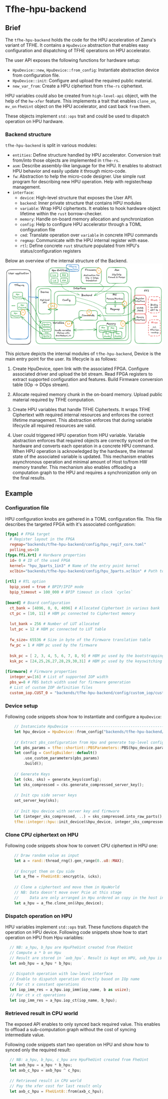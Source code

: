 # Tfhe-hpu-backend

## Brief
The `tfhe-hpu-backend` holds the code for the HPU acceleration of Zama's variant of TFHE.
It contains a `HpuDevice` abstraction that enables easy configuration and dispatching of TFHE operations on HPU accelerator.

The user API exposes the following functions for hardware setup:
- `HpuDevice::new`, `HpuDevice::from_config`: Instantiate abstraction device from configuration file. 
- `HpuDevice::init`: Configure and upload the required public material.
- `new_var_from`: Create a HPU ciphertext from `tfhe-rs` ciphertext.

HPU variables could also be created from `high-level-api` object, with the help of the `hw-xfer` feature.
This implements a trait that enables `clone_on`, `mv_on` `FheUint` object on the HPU accelerator, and cast back `from` them.

These objects implement `std::ops` trait and could be used to dispatch operation on HPU hardware.

### Backend structure
`tfhe-hpu-backend` is split in various modules:
- `entities`: Define structure handled by HPU accelerator. Conversion trait from/into those objects are implemented in `tfhe-rs`.
- `asm`: Describe assembly-like language for the HPU. It enables to abstract HPU behavior and easily update it through micro-code.
- `fw`: Abstraction to help the micro-code designer. Use simple rust program for describing new HPU operation. Help with register/heap management.
- `interface`:
  + `device`: High-level structure that exposes the User API.
  + `backend`: Inner private structure that contains HPU modules
  + `variable`: Wrap HPU ciphertexts. It enables to hook hardware object lifetime within the `rust` borrow-checker. 
  + `memory`: Handle on-board memory allocation and synchronization
  + `config`: Help to configure HPU accelerator through a TOML configuration file
  + `cmd`: Translate operation over `variable` in concrete HPU commands
  + `regmap`: Communicate with the HPU internal register with ease.
  + `rtl`: Define concrete `rust` structure populated from HPU's status/configuration registers


Below an overview of the internal structure of the Backend.
![HPU backend structure](./figures/tfhe-hpu-backend.excalidraw.png)

This picture depicts the internal modules of `tfhe-hpu-backend`, Device is the main entry point for the user. Its lifecycle is as follows:

1. Create HpuDevice, open link with the associated FPGA. Configure associated driver and upload the bit stream. Read FPGA registers to extract supported configuration and features. Build Firmware conversion table (IOp -> DOps stream).

2. Allocate required memory chunk in the on-board memory. Upload public material required by TFHE computation.

3. Create HPU variables that handle TFHE Ciphertexts. It wraps TFHE Ciphertext with required internal resources and enforces the correct lifetime management. This abstraction enforces that during variable lifecycle all required resources are valid.

4. User could triggered HPU operation from HPU variable.
  Variable abstraction enforces that required objects are correctly synced on the hardware and converts each operation in a concrete HPU command.
  When HPU operation is acknowledged by the hardware, the internal state of the associated variable is updated.
  This mechanism enables asynchronous operation and minimal amount of Host to/from HW memory transfer.
  This mechanism also enables offloading a computation graph to the HPU and requires a synchronization only on the final results.

## Example
### Configuration file
HPU configuration knobs are gathered in a TOML configuration file. This file describes the targeted FPGA with it's associated configuration:
```toml
[fpga] # FPGA target
  # Register layout in the FPGA
  regmap="backends/tfhe-hpu-backend/config/hpu_regif_core.toml"
  polling_us=10
[fpga.ffi.Xrt] # Hardware properties
  id= 0 # ID of the used FPGA
  kernel= "hpu_3parts_1in3" # Name of the entry point kernel
  xclbin="backends/tfhe-hpu-backend/config/hpu_3parts.xclbin" # Path to the FPGA bitstream file

[rtl] # RTL option
  bpip_used = true # BPIP/IPIP mode
  bpip_timeout = 100_000 # BPIP timeout in clock `cycles`

[board] # Board configuration
  ct_bank = [4096, 0, 0, 4096] # Allocated Ciphertext in various bank
  ct_pc = [10, 11] # HBM pc connected to Ciphertext memory

  lut_bank = 256 # Number of LUT allocated
  lut_pc = 12 # HBM pc connected to LUT table

  fw_size= 65536 # Size in byte of the Firmware translation table
  fw_pc = 1 # HBM pc used by the firmware

  bsk_pc = [ 2, 3, 4, 5, 6, 7, 8, 9] # HBM pc used by the bootstrapping key
  ksk_pc = [24,25,26,27,28,29,30,31] # HBM pc used by the keyswitching key

[firmware] # Firmware properties
  integer_w=[16] # List of supported IOP width
  pbs_w=8 # PBS batch width used for firmware generation
  # List of custom IOP definition files
  custom_iop.CUST_0 = "backends/tfhe-hpu-backend/config/custom_iop/cust_0.asm"
  ```

### Device setup
Following code snippets show how to instantiate and configure a `HpuDevice`:
```rust
    // Instanciate HpuDevice --------------------------------------------------
    let hpu_device = HpuDevice::from_config("backends/tfhe-hpu-backend/config/hpu_config.toml");

    // Extract pbs_configuration from Hpu and generate top-level config
    let pbs_params = tfhe::shortint::PBSParameters::PBS(hpu_device.params().into());
    let config = ConfigBuilder::default()
        .use_custom_parameters(pbs_params)
        .build();

    // Generate Keys
    let (cks, sks) = generate_keys(config);
    let sks_compressed = cks.generate_compressed_server_key();

    // Init cpu side server keys
    set_server_key(sks);

    // Init Hpu device with server key and firmware
    let (integer_sks_compressed, ..) = sks_compressed.into_raw_parts();
    tfhe::integer::hpu::init_device(&hpu_device, integer_sks_compressed);
```

### Clone CPU ciphertext on HPU
Following code snippets show how to convert CPU ciphertext in HPU one:
``` rust
    // Draw random value as input
    let a = rand::thread_rng().gen_range(0..u8::MAX);

    // Encrypt them on Cpu side
    let a_fhe = FheUint8::encrypt(a, &cks);

    // Clone a ciphertext and move them in HpuWorld
    // NB: Data doesn't move over Pcie at this stage
    //     Data are only arranged in Hpu ordered an copy in the host internal buffer
    let a_hpu = a_fhe.clone_on(&hpu_device);
```

### Dispatch operation on HPU
HPU variables implement `std::ops` trait. These functions dispatch the operation on HPU device.
Following code snippets show how to start operation on HPU from Hpu variables:

``` rust
  // NB: a_hpu, b_hpu are HpuFheUint created from FheUint
  // Compute a * b on Hpu
  // Result are stored in `axb_hpu`. Result is kept on HPU, axb_hpu is only the image of the result (i.e. No PCIe xfer at this stage)
  let axb_hpu = a_hpu * b_hpu;

  // Dispatch operation with low-level interface
  // Enable to dispatch operation directly based on IOp name
  // For ct x constant operations
  let iop_imm_res = a_hpu.iop_imm(iop_name, b as usize);
  // For ct x ct operations
  let iop_imm_res = a_hpu.iop_ct(iop_name, b_hpu);
```

### Retrieved result in CPU world
The exposed API enables to only synced back required value.
This enables to offload a sub-computation graph without the cost of syncing intermediate value.

Following code snippets start two operation on HPU and show how to synced only the required result:
```rust
  // NB: a_hpu, b_hpu, c_hpu are HpuFheUint created from FheUint
  let axb_hpu = a_hpu * b_hpu;
  let axb_c_hpu = axb_hpu ^ c_hpu;

  // Retrieved result in CPU world
  // Pay the xfer cost for last result only
  let axb_c_hpu = FheUint8::from(axb_c_hpu);
```
